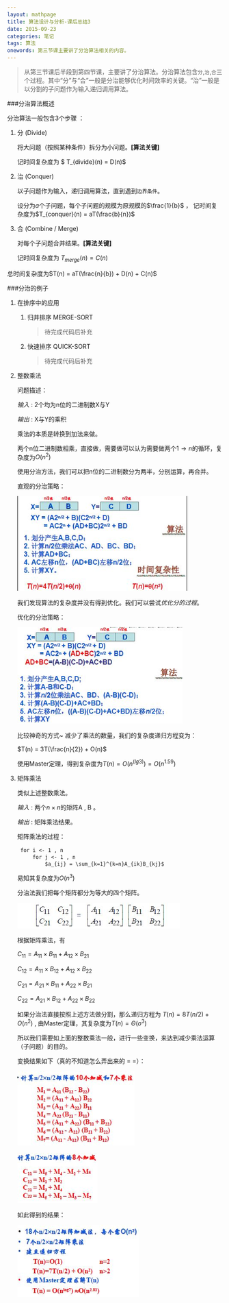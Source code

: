 ```yaml
---
layout: mathpage
title: 算法设计与分析-课后总结3
date: 2015-09-23
categories: 笔记
tags: 算法
onewords: 第三节课主要讲了分治算法相关的内容。
---
```

> 从第三节课后半段到第四节课，主要讲了分治算法。分治算法包含`分`,`治`,`合`三个过程。其中“分”与“合”一般是分治能够优化时间效率的关键。“治”一般是以分割的子问题作为输入递归调用算法。

###分治算法概述

分治算法一般包含3个步骤 ：

1. 分 (Divide)

    将大问题（按照某种条件）拆分为小问题。**[算法关键]**

    记时间复杂度为 $ T_{divide}(n) = D(n)$

2. 治 (Conquer)

    以子问题作为输入，递归调用算法，直到遇到`边界条件`。

    设分为$a$个子问题，每个子问题的规模为原规模的$\frac{1}{b}$ ， 记时间复杂度为$T_{conquer}(n) = aT(\frac{b}{n})$

3. 合 (Combine / Merge)

    对每个子问题合并结果。**[算法关键]**

    记时间复杂度为 $T_{merge}(n) = C(n)$

总时间复杂度为$T(n) = aT(\frac{n}{b}) + D(n) + C(n)$ 


###分治的例子

1. 在排序中的应用

    1. 归并排序 MERGE-SORT

        > 待完成代码后补充

    2. 快速排序 QUICK-SORT
        
        > 待完成代码后补充

2. 整数乘法

    问题描述：

    *输入* : 2个均为n位的二进制数X与Y

    *输出* : X与Y的乘积
    
    乘法的本质是转换到加法来做。
    
    两个n位二进制数相乘，直接做，需要做可以认为需要做两个$1 \to n$的循环，复杂度为$O(n^2)$

    使用分治方法，我们可以把n位的二进制数分为两半，分别运算，再合并。
    
    直观的分治策略：

    ![常规分治过程](/assets/img/class/algorithm/algorithm_3_1_num_mul.jpg)

    我们发现算法的复杂度并没有得到优化。我们可以尝试*优化分的过程*。

    优化的分治策略：

    ![优化分的过程](/assets/img/class/algorithm/algorithm_3_2_num_mul.jpg)
    
    比较神奇的方式~ 减少了乘法的数量，我们的复杂度递归方程变为： 

    $T(n) = 3T(\frac{n}{2}) + O(n)$ 

    使用Master定理，得到复杂度为$T(n) = O(n^(lg3)) = O(n^{1.59})$

3. 矩阵乘法

    类似上述整数乘法。

    *输入* : 两个$n \times n$的矩阵A , B 。
    
    *输出* : 矩阵乘法结果。

    矩阵乘法的过程：

        for i <- 1 , n 
            for j <- 1 , n
                $a_{ij} = \sum_{k=1}^{k=n}A_{ik}B_{kj}$ 

    易知其复杂度为$O(n^3)$

    分治法我们把每个矩阵都分为等大的四个矩阵。

    ![矩阵分割](/assets/img/class/algorithm/algorithm_3_3_matrix.jpg)

    根据矩阵乘法，有

    $C_{11} = A_{11} \times B_{11} + A_{12} \times B_{21}$

    $C_{12} = A_{11} \times B_{12} + A_{12} \times B_{22}$

    $C_{21} = A_{21} \times B_{11} + A_{22} \times B_{21}$

    $C_{22} = A_{21} \times B_{12} + A_{22} \times B_{22}$

    如果分治法直接按照上述方法做分割，那么递归方程为 $T(n) = 8T(n/2) + O(n^2)$ , 由Master定理，其复杂度为$T(n) = \Theta(o^3)$

    所以我们需要如上面的整数乘法一般，进行一些变换，来达到减少乘法运算（子问题）的目的。

    变换结果如下（真的不知道怎么弄出来的 = =）：
    
    ![矩阵乘法变换](/assets/img/class/algorithm/algorithm_3_4_matrix.jpg)

    ![矩阵乘法变换后合并](/assets/img/class/algorithm/algorithm_3_5_matrix.jpg)

    如此得到的结果：

    ![矩阵乘法结果](/assets/img/class/algorithm/algorithm_3_6_matrix.jpg)

    
